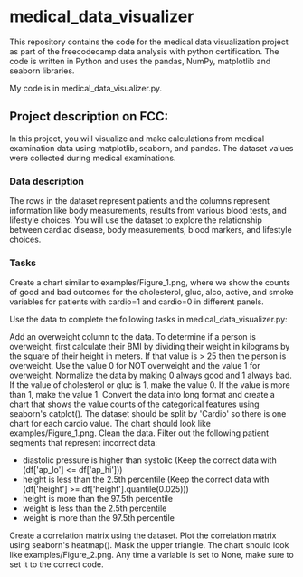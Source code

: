 # medical_data_visualizer
This repository contains the code for the medical data visualization project as part of the freecodecamp data analysis with python certification. The code is written in Python and uses the pandas, NumPy, matplotlib and seaborn libraries.

My code is in medical_data_visualizer.py.

## Project description on FCC: 
In this project, you will visualize and make calculations from medical examination data using matplotlib, seaborn, and pandas. The dataset values were collected during medical examinations.

### Data description
The rows in the dataset represent patients and the columns represent information like body measurements, results from various blood tests, and lifestyle choices. You will use the dataset to explore the relationship between cardiac disease, body measurements, blood markers, and lifestyle choices.

### Tasks
Create a chart similar to examples/Figure_1.png, where we show the counts of good and bad outcomes for the cholesterol, gluc, alco, active, and smoke variables for patients with cardio=1 and cardio=0 in different panels.

Use the data to complete the following tasks in medical_data_visualizer.py:

Add an overweight column to the data. To determine if a person is overweight, first calculate their BMI by dividing their weight in kilograms by the square of their height in meters. If that value is > 25 then the person is overweight. Use the value 0 for NOT overweight and the value 1 for overweight.
Normalize the data by making 0 always good and 1 always bad. If the value of cholesterol or gluc is 1, make the value 0. If the value is more than 1, make the value 1.
Convert the data into long format and create a chart that shows the value counts of the categorical features using seaborn's catplot(). The dataset should be split by 'Cardio' so there is one chart for each cardio value. The chart should look like examples/Figure_1.png.
Clean the data. Filter out the following patient segments that represent incorrect data:
- diastolic pressure is higher than systolic (Keep the correct data with (df['ap_lo'] <= df['ap_hi']))
- height is less than the 2.5th percentile (Keep the correct data with (df['height'] >= df['height'].quantile(0.025)))
- height is more than the 97.5th percentile
- weight is less than the 2.5th percentile
- weight is more than the 97.5th percentile

Create a correlation matrix using the dataset. Plot the correlation matrix using seaborn's heatmap(). Mask the upper triangle. The chart should look like examples/Figure_2.png.
Any time a variable is set to None, make sure to set it to the correct code.
